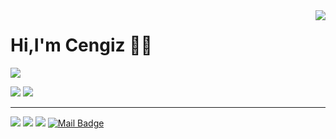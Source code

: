 <img align='right' src="https://github-readme-stats.vercel.app/api?username=CengizGungor&show_icons=true">

# Hi,I'm Cengiz 👋🏼
![](https://komarev.com/ghpvc/?username=CengizGungor)

[![](https://img.shields.io/twitter/follow/cengizgngrrr?style=social)](https://www.twitter.com/cengizgngrrr)
[![](https://img.shields.io/github/followers/CengizGungor?style=social)](https://www.github.com/CengizGungor)
--- ---
[![](https://img.shields.io/badge/twitter-%231DA1F2.svg?&style=for-the-badge&logo=twitter&logoColor=white)](https://twitter.com/cengizgngrrr)
[![](https://img.shields.io/badge/linkedin-%230077B5.svg?&style=for-the-badge&logo=linkedin&logoColor=white)](https://www.linkedin.com/in/cengiz-güngör-b0b8a91b6/)
[![](https://img.shields.io/badge/instagram-%23E4405F.svg?&style=for-the-badge&logo=instagram&logoColor=white)](https://instagram.com/cengiz_gngr)
[![Mail Badge](https://img.shields.io/badge/cengizgngrr@gmail.com-c14438?style=for-the-badge&logo=Gmail&logoColor=white&link=mailto:cengizgngrr@gmail.com)](mailto:cengizgngrr@gmail.com)
